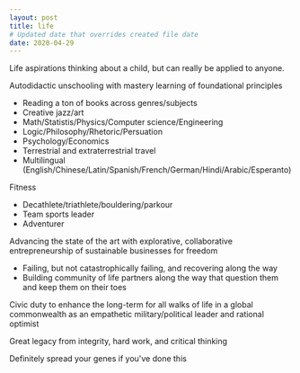 ```yaml
---
layout: post
title: life
# Updated date that overrides created file date
date: 2020-04-29
---
```


Life aspirations 
thinking about a child,
but can really be applied to anyone.

Autodidactic unschooling 
with mastery learning 
of foundational principles
- Reading a ton of books across genres/subjects
- Creative jazz/art
- Math/Statistis/Physics/Computer science/Engineering
- Logic/Philosophy/Rhetoric/Persuation
- Psychology/Economics
- Terrestrial and extraterrestrial travel
- Multilingual (English/Chinese/Latin/Spanish/French/German/Hindi/Arabic/Esperanto)

Fitness
- Decathlete/triathlete/bouldering/parkour
- Team sports leader
- Adventurer

Advancing the state of the art 
with explorative,
collaborative entrepreneurship 
of sustainable businesses for freedom
- Failing, but not catastrophically failing, and recovering along the way
- Building community of life partners along the way that question them and keep them on their toes

Civic duty 
to enhance the long-term
for all walks of life 
in a global commonwealth 
as an empathetic military/political leader
and rational optimist

Great legacy from 
integrity, 
hard work, 
and 
critical thinking

Definitely spread your genes if you've done this
